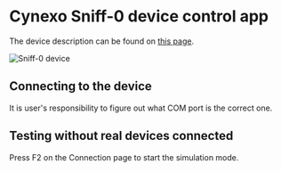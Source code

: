 # Cynexo Sniff-0 device control app

The device description can be found on [this page](https://www.cynexo.com/portfolio/sniff-0-olfactometer/).

![Sniff-0 device](https://www.cynexo.com/wp-content/uploads/2018/09/sniff-O-foto3.jpg)

## Connecting to the device

It is user's responsibility to figure out what COM port is the correct one.

## Testing without real devices connected

Press F2 on the Connection page to start the simulation mode.
